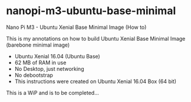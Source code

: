 # nanopi-m3-ubuntu-base-minimal
Nano Pi M3 - Ubuntu Xenial Base Minimal Image (How to)

This is my annotations on how to build Ubuntu Xenial Base Minimal Image (barebone minimal image)

* Ubuntu Xenial 16.04 (Ubuntu Base)
* 62 MB of RAM in use
* No Desktop, just networking
* No debootstrap
* This instructions were created on Ubuntu Xenial 16.04 Box (64 bit)

This is a WiP and is to be completed...

